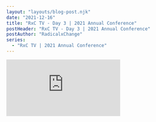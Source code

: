 ```yaml
---
layout: "layouts/blog-post.njk"
date: "2021-12-16"
title: "RxC TV - Day 3 | 2021 Annual Conference"
postHeader: "RxC TV - Day 3 | 2021 Annual Conference"
postAuthor: "RadicalxChange"
series:
  - "RxC TV | 2021 Annual Conference"
---
```


<p class="youtube-container">
  <iframe src="https://www.youtube.com/embed/ZGdvshAMVBs" frameborder="0" allow="accelerometer; autoplay; clipboard-write; encrypted-media; gyroscope; picture-in-picture" allowfullscreen></iframe>
</p>
